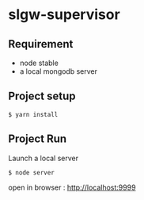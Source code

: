 # slgw-supervisor

## Requirement

* node stable 
* a local mongodb server

## Project setup
```
$ yarn install
```

## Project Run
Launch a local server 
```
$ node server
```
open in browser : [http://localhost:9999](http://localhost:9999)
